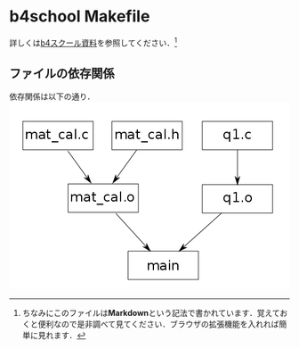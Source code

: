 # b4school Makefile  
詳しくは[b4スクール資料](http://karafuto/b4school/network.pdf)を参照してください．[^mk]  


## ファイルの依存関係  
依存関係は以下の通り．
![dependence](./Figs/b4school.png)


[^mk]: ちなみにこのファイルは**Markdown**という記法で書かれています．覚えておくと便利なので是非調べて見てください．ブラウザの拡張機能を入れれば簡単に見れます．
